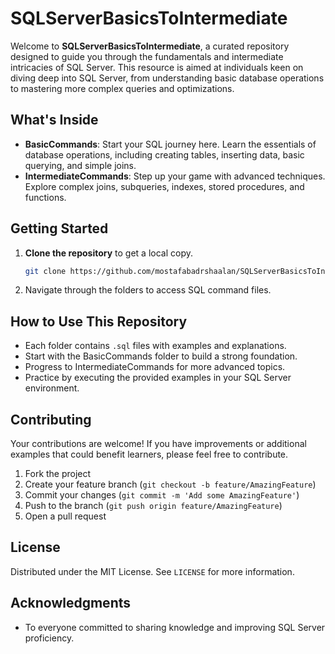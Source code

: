 # SQLServerBasicsToIntermediate

Welcome to **SQLServerBasicsToIntermediate**, a curated repository designed to guide you through the fundamentals and intermediate intricacies of SQL Server. This resource is aimed at individuals keen on diving deep into SQL Server, from understanding basic database operations to mastering more complex queries and optimizations.

## What's Inside

- **BasicCommands**: Start your SQL journey here. Learn the essentials of database operations, including creating tables, inserting data, basic querying, and simple joins.
- **IntermediateCommands**: Step up your game with advanced techniques. Explore complex joins, subqueries, indexes, stored procedures, and functions.

## Getting Started

1. **Clone the repository** to get a local copy.
   ```bash
   git clone https://github.com/mostafabadrshaalan/SQLServerBasicsToIntermediate
   ```
2. Navigate through the folders to access SQL command files.

## How to Use This Repository

- Each folder contains `.sql` files with examples and explanations.
- Start with the BasicCommands folder to build a strong foundation.
- Progress to IntermediateCommands for more advanced topics.
- Practice by executing the provided examples in your SQL Server environment.

## Contributing

Your contributions are welcome! If you have improvements or additional examples that could benefit learners, please feel free to contribute.

1. Fork the project
2. Create your feature branch (`git checkout -b feature/AmazingFeature`)
3. Commit your changes (`git commit -m 'Add some AmazingFeature'`)
4. Push to the branch (`git push origin feature/AmazingFeature`)
5. Open a pull request

## License

Distributed under the MIT License. See `LICENSE` for more information.

## Acknowledgments

- To everyone committed to sharing knowledge and improving SQL Server proficiency.

